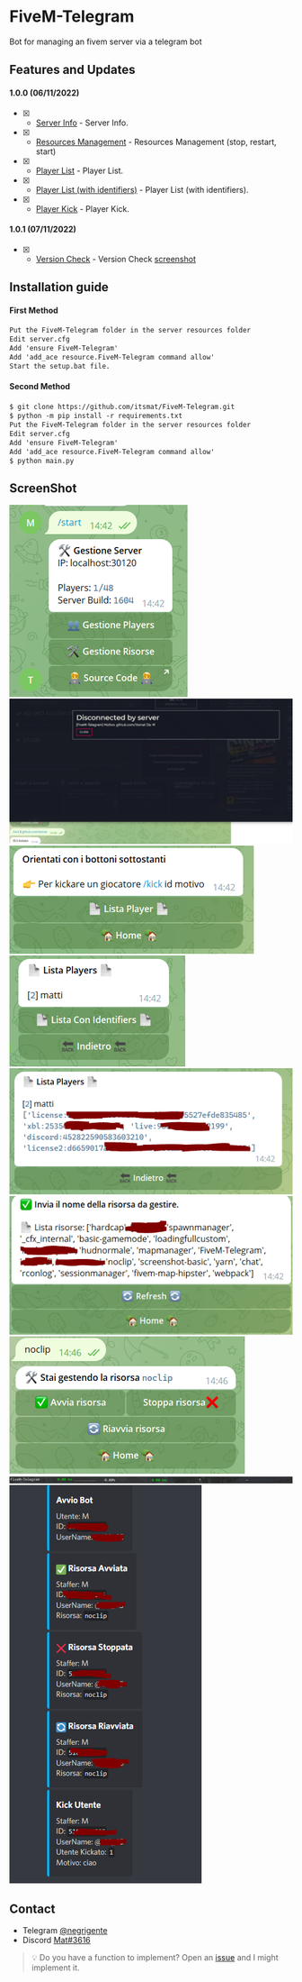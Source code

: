# FiveM-Telegram
Bot for managing an fivem server via a telegram bot

## Features and Updates
#### 1.0.0 (06/11/2022)
- [x] - [Server Info](https://github.com/itsmat/FiveM-Telegram) - Server Info.
- [x] - [Resources Management](https://github.com/itsmat/FiveM-Telegram) - Resources Management (stop, restart, start)
- [x] - [Player List](https://github.com/itsmat/FiveM-Telegram) - Player List.
- [x] - [Player List (with identifiers)](https://github.com/itsmat/FiveM-Telegram) - Player List (with identifiers).
- [x] - [Player Kick](https://github.com/itsmat/FiveM-Telegram) - Player Kick.
#### 1.0.1 (07/11/2022)
- [x] - [Version Check](https://github.com/itsmat/FiveM-Telegram) - Version Check [screenshot](https://cdn.discordapp.com/attachments/1035898991893811212/1039179353470292108/image.png)


## Installation guide

#### First Method
```
Put the FiveM-Telegram folder in the server resources folder
Edit server.cfg
Add 'ensure FiveM-Telegram'
Add 'add_ace resource.FiveM-Telegram command allow'
Start the setup.bat file.
```

#### Second Method
```
$ git clone https://github.com/itsmat/FiveM-Telegram.git
$ python -m pip install -r requirements.txt
Put the FiveM-Telegram folder in the server resources folder
Edit server.cfg
Add 'ensure FiveM-Telegram'
Add 'add_ace resource.FiveM-Telegram command allow'
$ python main.py
```

## ScreenShot
![home](https://github.com/itsmat/FiveM-Telegram/blob/Nuker-Tool/ScreenShot/home.PNG)
![kick](https://github.com/itsmat/FiveM-Telegram/blob/Nuker-Tool/ScreenShot/kick.PNG)
![player](https://github.com/itsmat/FiveM-Telegram/blob/Nuker-Tool/ScreenShot/player1.PNG)
![list1](https://github.com/itsmat/FiveM-Telegram/blob/Nuker-Tool/ScreenShot/playerlist1.PNG)
![list2](https://github.com/itsmat/FiveM-Telegram/blob/Nuker-Tool/ScreenShot/playerlist2.PNG)
![risorse](https://github.com/itsmat/FiveM-Telegram/blob/Nuker-Tool/ScreenShot/risorse.PNG)
![risorse2](https://github.com/itsmat/FiveM-Telegram/blob/Nuker-Tool/ScreenShot/risorse2.PNG)
![resmon](https://github.com/itsmat/FiveM-Telegram/blob/Nuker-Tool/ScreenShot/resmon.PNG)
![logs](https://github.com/itsmat/FiveM-Telegram/blob/Nuker-Tool/ScreenShot/logs.png)

## Contact
- Telegram [@negrigente](https://t.me/negrigente)
- Discord [Mat#3616](https://github.com/itsmat)

> 💡 Do you have a function to implement? Open an [issue](https://github.com/itsmat/FiveM-Telegram/issues/new) and I might implement it.
